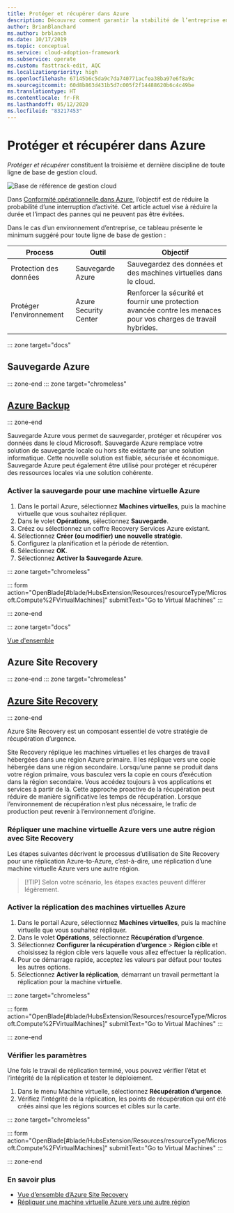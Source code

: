 ```yaml
---
title: Protéger et récupérer dans Azure
description: Découvrez comment garantir la stabilité de l’entreprise en réduisant le délai de reprise et la probabilité d’une interruption de l’activité.
author: BrianBlanchard
ms.author: brblanch
ms.date: 10/17/2019
ms.topic: conceptual
ms.service: cloud-adoption-framework
ms.subservice: operate
ms.custom: fasttrack-edit, AQC
ms.localizationpriority: high
ms.openlocfilehash: 67145b6c5da9c7da740771acfea38ba97e6f8a9c
ms.sourcegitcommit: 60d8b863d431b5d7c005f2f14488620b6c4c49be
ms.translationtype: HT
ms.contentlocale: fr-FR
ms.lasthandoff: 05/12/2020
ms.locfileid: "83217453"
---
```

<!-- cSpell:ignore siterecovery -->

# <a name="protect-and-recover-in-azure"></a>Protéger et récupérer dans Azure

_Protéger et récupérer_ constituent la troisième et dernière discipline de toute ligne de base de gestion cloud.

![Base de référence de gestion cloud](../../_images/manage/management-baseline.png)

Dans [Conformité opérationnelle dans Azure](./operational-compliance.md), l’objectif est de réduire la probabilité d’une interruption d’activité. Cet article actuel vise à réduire la durée et l’impact des pannes qui ne peuvent pas être évitées.

Dans le cas d’un environnement d’entreprise, ce tableau présente le minimum suggéré pour toute ligne de base de gestion :

| Process                 | Outil                  | Objectif                                                                                  |
| ----------------------- | --------------------- | ---------------------------------------------------------------------------------------- |
| Protection des données            | Sauvegarde Azure          | Sauvegardez des données et des machines virtuelles dans le cloud.                                          |
| Protéger l'environnement | Azure Security Center | Renforcer la sécurité et fournir une protection avancée contre les menaces pour vos charges de travail hybrides. |

::: zone target="docs"

## <a name="azure-backup"></a>Sauvegarde Azure

::: zone-end
::: zone target="chromeless"

## <a name="azure-backup"></a>[Azure Backup](#tab/AzureBackup)

::: zone-end

Sauvegarde Azure vous permet de sauvegarder, protéger et récupérer vos données dans le cloud Microsoft. Sauvegarde Azure remplace votre solution de sauvegarde locale ou hors site existante par une solution informatique. Cette nouvelle solution est fiable, sécurisée et économique. Sauvegarde Azure peut également être utilisé pour protéger et récupérer des ressources locales via une solution cohérente.

### <a name="enable-backup-for-an-azure-vm"></a>Activer la sauvegarde pour une machine virtuelle Azure

1. Dans le portail Azure, sélectionnez **Machines virtuelles**, puis la machine virtuelle que vous souhaitez répliquer.
1. Dans le volet **Opérations**, sélectionnez **Sauvegarde**.
1. Créez ou sélectionnez un coffre Recovery Services Azure existant.
1. Sélectionnez **Créer (ou modifier) une nouvelle stratégie**.
1. Configurez la planification et la période de rétention.
1. Sélectionnez **OK**.
1. Sélectionnez **Activer la Sauvegarde Azure**.

::: zone target="chromeless"

::: form action="OpenBlade[#blade/HubsExtension/Resources/resourceType/Microsoft.Compute%2FVirtualMachines]" submitText="Go to Virtual Machines" :::

::: zone-end

::: zone target="docs"

[Vue d'ensemble](https://docs.microsoft.com/azure/backup/backup-overview)

## <a name="azure-site-recovery"></a>Azure Site Recovery

::: zone-end
::: zone target="chromeless"

## <a name="azure-site-recovery"></a>[Azure Site Recovery](#tab/siterecovery)

::: zone-end

Azure Site Recovery est un composant essentiel de votre stratégie de récupération d’urgence.

Site Recovery réplique les machines virtuelles et les charges de travail hébergées dans une région Azure primaire. Il les réplique vers une copie hébergée dans une région secondaire. Lorsqu’une panne se produit dans votre région primaire, vous basculez vers la copie en cours d’exécution dans la région secondaire. Vous accédez toujours à vos applications et services à partir de là. Cette approche proactive de la récupération peut réduire de manière significative les temps de récupération. Lorsque l’environnement de récupération n’est plus nécessaire, le trafic de production peut revenir à l’environnement d’origine.

### <a name="replicate-an-azure-vm-to-another-region-with-site-recovery"></a>Répliquer une machine virtuelle Azure vers une autre région avec Site Recovery

Les étapes suivantes décrivent le processus d’utilisation de Site Recovery pour une réplication Azure-to-Azure, c’est-à-dire, une réplication d’une machine virtuelle Azure vers une autre région.
>
> [!TIP]
> Selon votre scénario, les étapes exactes peuvent différer légèrement.
>

### <a name="enable-replication-for-the-azure-vm"></a>Activer la réplication des machines virtuelles Azure

1. Dans le portail Azure, sélectionnez **Machines virtuelles**, puis la machine virtuelle que vous souhaitez répliquer.
1. Dans le volet **Opérations**, sélectionnez **Récupération d’urgence**.
1. Sélectionnez **Configurer la récupération d’urgence** > **Région cible** et choisissez la région cible vers laquelle vous allez effectuer la réplication.
1. Pour ce démarrage rapide, acceptez les valeurs par défaut pour toutes les autres options.
1. Sélectionnez **Activer la réplication**, démarrant un travail permettant la réplication pour la machine virtuelle.

::: zone target="chromeless"

::: form action="OpenBlade[#blade/HubsExtension/Resources/resourceType/Microsoft.Compute%2FVirtualMachines]" submitText="Go to Virtual Machines" :::

::: zone-end

### <a name="verify-settings"></a>Vérifier les paramètres

Une fois le travail de réplication terminé, vous pouvez vérifier l’état et l’intégrité de la réplication et tester le déploiement.

1. Dans le menu Machine virtuelle, sélectionnez **Récupération d’urgence**.
1. Vérifiez l’intégrité de la réplication, les points de récupération qui ont été créés ainsi que les régions sources et cibles sur la carte.

::: zone target="chromeless"

::: form action="OpenBlade[#blade/HubsExtension/Resources/resourceType/Microsoft.Compute%2FVirtualMachines]" submitText="Go to Virtual Machines" :::

::: zone-end

### <a name="learn-more"></a>En savoir plus

- [Vue d’ensemble d’Azure Site Recovery](https://docs.microsoft.com/azure/site-recovery/site-recovery-overview)
- [Répliquer une machine virtuelle Azure vers une autre région](https://docs.microsoft.com/azure/site-recovery/azure-to-azure-quickstart)
